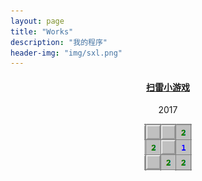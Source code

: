 ```yaml
---
layout: page
title: "Works"
description: "我的程序"
header-img: "img/sxl.png"
---
```


<center><a href="https://smartchen2005.github.io/works/%E6%89%AB%E9%9B%B7%E5%B0%8F%E6%B8%B8%E6%88%8F.html"><h4>扫雷小游戏</h4></a>
    <p>2017</p>
</center>
<center><a href="https://smartchen2005.github.io/works/%E6%89%AB%E9%9B%B7%E5%B0%8F%E6%B8%B8%E6%88%8F.html"><img src="img/扫雷小游戏.png"></a></center>
